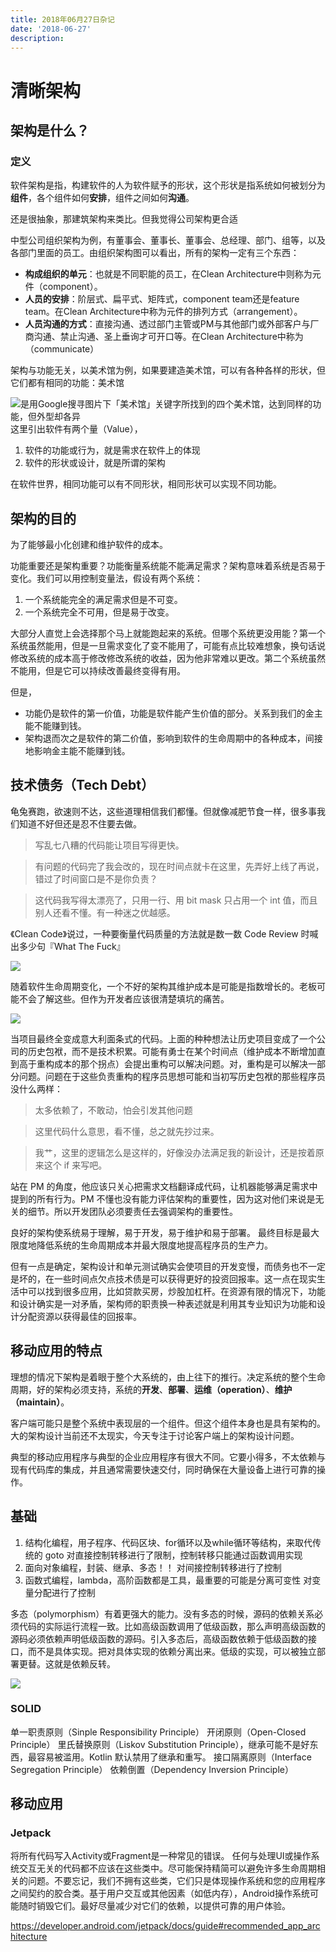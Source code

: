 ```yaml
---
title: 2018年06月27日杂记
date: '2018-06-27'
description:
---
```


# 清晰架构

## 架构是什么？

### 定义

软件架构是指，构建软件的人为软件赋予的形状，这个形状是指系统如何被划分为**组件**，各个组件如何**安排**，组件之间如何**沟通**。

还是很抽象，那建筑架构来类比。但我觉得公司架构更合适

中型公司组织架构为例，有董事会、董事长、董事会、总经理、部门、组等，以及各部门里面的员工。由组织架构图可以看出，所有的架构一定有三个东西：

- **构成组织的单元**：也就是不同职能的员工，在Clean Architecture中则称为元件（component）。
- **人员的安排**：阶层式、扁平式、矩阵式，component team还是feature team。在Clean Architecture中称为元件的排列方式（arrangement）。
- **人员沟通的方式**：直接沟通、透过部门主管或PM与其他部门或外部客户与厂商沟通、禁止沟通、圣上垂询才可开口等。在Clean Architecture中称为（communicate）

架构与功能无关，以美术馆为例，如果要建造美术馆，可以有各种各样的形状，但它们都有相同的功能：美术馆


![是用Google搜寻图片下「美术馆」关键字所找到的四个美术馆，达到同样的功能，但外型却各异](https://lh3.googleusercontent.com/-hJ5XfkRUCmY/WpgjQOX6EFI/AAAAAAAB6ZA/JTAljPMhvCA6lJaH0sCOG2UmAG4FWdmZgCHMYCw/Image?imgmax=800)
这里引出软件有两个量（Value），

1. 软件的功能或行为，就是需求在软件上的体现
2. 软件的形状或设计，就是所谓的架构

在软件世界，相同功能可以有不同形状，相同形状可以实现不同功能。

## 架构的目的

为了能够最小化创建和维护软件的成本。

功能重要还是架构重要？功能衡量系统能不能满足需求？架构意味着系统是否易于变化。我们可以用控制变量法，假设有两个系统：

1. 一个系统能完全的满足需求但是不可变。
2. 一个系统完全不可用，但是易于改变。

大部分人直觉上会选择那个马上就能跑起来的系统。但哪个系统更没用能？第一个系统虽然能用，但是一旦需求变化了变不能用了，可能有点比较难想象，换句话说修改系统的成本高于修改修改系统的收益，因为他非常难以更改。第二个系统虽然不能用，但是它可以持续改善最终变得有用。

但是，

- 功能仍是软件的第一价值，功能是软件能产生价值的部分。关系到我们的金主能不能赚到钱。
- 架构退而次之是软件的第二价值，影响到软件的生命周期中的各种成本，间接地影响金主能不能赚到钱。


## 技术债务（Tech Debt）

龟兔赛跑，欲速则不达，这些道理相信我们都懂。但就像减肥节食一样，很多事我们知道不好但还是忍不住要去做。

> 写乱七八糟的代码能让项目写得更快。

> 有问题的代码完了我会改的，现在时间点就卡在这里，先弄好上线了再说，错过了时间窗口是不是你负责？

> 这代码我写得太漂亮了，只用一行、用 bit mask 只占用一个 int 值，而且别人还看不懂。有一种迷之优越感。

《Clean Code》说过，一种要衡量代码质量的方法就是数一数 Code Review 时喊出多少句『What The Fuck』

![](https://davidwalsh.name/demo/code-review.png)

随着软件生命周期变化，一个不好的架构其维护成本是可能是指数增长的。老板可能不会了解这些。但作为开发者应该很清楚填坑的痛苦。

![](http://xargin.com/content/images/2017/12/costperline.png)

当项目最终全变成意大利面条式的代码。上面的种种想法让历史项目变成了一个公司的历史包袱，而不是技术积累。可能有勇士在某个时间点（维护成本不断增加直到高于重构成本的那个拐点）会提出重构可以解决问题。对，重构是可以解决一部分问题。问题在于这些负责重构的程序员思想可能和当初写历史包袱的那些程序员没什么两样：

> 太多依赖了，不敢动，怕会引发其他问题

> 这里代码什么意思，看不懂，总之就先抄过来。

> 我艹，这里的逻辑怎么是这样的，好像没办法满足我的新设计，还是按着原来这个 if 来写吧。


站在 PM 的角度，他应该只关心把需求文档翻译成代码，让机器能够满足需求中提到的所有行为。PM 不懂也没有能力评估架构的重要性，因为这对他们来说是无关的细节。所以开发团队必须要责任去强调架构的重要性。

良好的架构使系统易于理解，易于开发，易于维护和易于部署。 最终目标是最大限度地降低系统的生命周期成本并最大限度地提高程序员的生产力。

但有一点是确定，架构设计和单元测试确实会使项目的开发变慢，而债务也不一定是坏的，在一些时间点欠点技术债是可以获得更好的投资回报率。这一点在现实生活中可以找到很多应用，比如贷款买房，炒股加杠杆。在资源有限的情况下，功能和设计确实是一对矛盾，架构师的职责换一种表述就是利用其专业知识为功能和设计分配资源以获得最佳的回报率。

## 移动应用的特点

理想的情况下架构是着眼于整个大系统的，由上往下的推行。决定系统的整个生命周期，好的架构必须支持，系统的**开发**、**部署**、**运维（operation）**、**维护（maintain）**。

客户端可能只是整个系统中表现层的一个组件。但这个组件本身也是具有架构的。大的架构设计当前还不太现实，今天专注于讨论客户端上的架构设计问题。

典型的移动应用程序与典型的企业应用程序有很大不同。它要小得多，不太依赖与现有代码库的集成，并且通常需要快速交付，同时确保在大量设备上进行可靠的操作。

## 基础

1. 结构化编程，用子程序、代码区块、for循环以及while循环等结构，来取代传统的 goto
   对直接控制转移进行了限制，控制转移只能通过函数调用实现
2. 面向对象编程，封装、继承、多态！！
   对间接控制转移进行了控制
3. 函数式编程，lambda，高阶函数都是工具，最重要的可能是分离可变性
   对变量分配进行了控制

多态（polymorphism）有着更强大的能力。没有多态的时候，源码的依赖关系必须代码的实际运行流程一致。比如高级函数调用了低级函数，那么声明高级函数的源码必须依赖声明低级函数的源码。引入多态后，高级函数依赖于低级函数的接口，而不是具体实现。把对具体实现的依赖分离出来。低级的实现，可以被独立部署更替。这就是依赖反转。


![](http://xargin.com/content/images/2017/12/di2.png)


### SOLID

单一职责原则（Sinple Responsibility Principle）
开闭原则（Open-Closed Principle）
里氏替换原则（Liskov Substitution Principle），继承可能不是好东西，最容易被滥用。Kotlin 默认禁用了继承和重写。
接口隔离原则（Interface Segregation Principle）
依赖倒置（Dependency Inversion Principle）


## 移动应用

### Jetpack 

将所有代码写入Activity或Fragment是一种常见的错误。 任何与处理UI或操作系统交互无关的代码都不应该在这些类中。尽可能保持精简可以避免许多生命周期相关的问题。不要忘记，我们不拥有这些类，它们只是体现操作系统和您的应用程序之间契约的胶合类。基于用户交互或其他因素（如低内存），Android操作系统可能随时销毁它们。最好尽量减少对它们的依赖，以提供可靠的用户体验。

https://developer.android.com/jetpack/docs/guide#recommended_app_architecture
